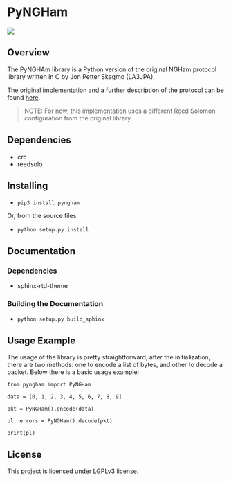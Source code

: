 # PyNGHam

<a href="https://github.com/mgm8/pyngham/actions">
    <img src="https://img.shields.io/github/workflow/status/mgm8/pyngham/Test?style=for-the-badge">
</a>

## Overview

The PyNGHAm library is a Python version of the original NGHam protocol library written in C by Jon Petter Skagmo (LA3JPA).

The original implementation and a further description of the protocol can be found [here](https://github.com/skagmo/ngham).

> NOTE: For now, this implementation uses a different Reed Solomon configuration from the original library.

## Dependencies

* crc
* reedsolo

## Installing

* ```pip3 install pyngham```

Or, from the source files:

* ```python setup.py install```

## Documentation

### Dependencies

* sphinx-rtd-theme

### Building the Documentation

* ```python setup.py build_sphinx```

## Usage Example

The usage of the library is pretty straightforward, after the initialization, there are two methods: one to encode a list of bytes, and other to decode a packet. Below there is a basic usage example:

```
from pyngham import PyNGHam

data = [0, 1, 2, 3, 4, 5, 6, 7, 8, 9]

pkt = PyNGHam().encode(data)

pl, errors = PyNGHam().decode(pkt)

print(pl)
```

## License

This project is licensed under LGPLv3 license.

